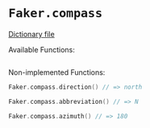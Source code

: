 # `Faker.compass`

[Dictionary file](../src/main/resources/locales/en/compass.yml)

Available Functions:  
```kotlin
```

Non-implemented Functions:  
```kotlin
Faker.compass.direction() // => north

Faker.compass.abbreviation() // => N

Faker.compass.azimuth() // => 180
```
